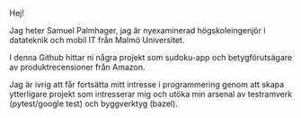 Hej!

Jag heter Samuel Palmhager, jag är nyexaminerad högskoleingenjör i datateknik och mobil IT från Malmö Universitet.  

I denna Github hittar ni några projekt som sudoku-app och betygförutsägare av produktrecensioner från Amazon. 
  
Jag är ivrig att får fortsätta mitt intresse i programmering genom att skapa ytterligare projekt som intresserar mig och utöka min arsenal av testramverk (pytest/google test) och byggverktyg (bazel). 

<!---
SamuelPalmhager/SamuelPalmhager is a ✨ special ✨ repository because its `README.md` (this file) appears on your GitHub profile.
You can click the Preview link to take a look at your changes.
--->
